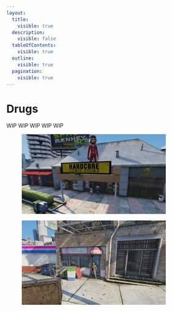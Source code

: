 ```yaml
---
layout:
  title:
    visible: true
  description:
    visible: false
  tableOfContents:
    visible: true
  outline:
    visible: true
  pagination:
    visible: true
---
```


# Drugs

WIP WIP WIP WIP WIP

<div>

<figure><img src="../../../../.gitbook/assets/comic_shop.jpg" alt="" width="375"><figcaption></figcaption></figure>

 

<figure><img src="../../../../.gitbook/assets/flower_shop.jpg" alt="" width="375"><figcaption></figcaption></figure>

</div>
